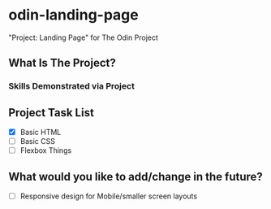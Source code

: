 # odin-landing-page
"Project: Landing Page" for The Odin Project

## What Is The Project?

### Skills Demonstrated via Project

## Project Task List
- [x] Basic HTML
- [ ] Basic CSS
- [ ] Flexbox Things

## What would you like to add/change in the future?
- [ ] Responsive design for Mobile/smaller screen layouts